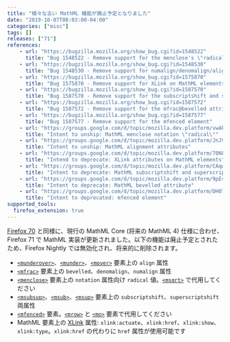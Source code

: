 ```yaml
---
title: "様々な古い MathML 機能が廃止予定となりました"
date: "2019-10-07T08:03:00-04:00"
categories: ["misc"]
tags: []
releases: ["71"]
references:
    - url: "https://bugzilla.mozilla.org/show_bug.cgi?id=1548522"
      title: "Bug 1548522 - Remove support for the menclose's \"radical\" notation"
    - url: "https://bugzilla.mozilla.org/show_bug.cgi?id=1548530"
      title: "Bug 1548530 - Remove support for numalign/denomalign/align attributes"
    - url: "https://bugzilla.mozilla.org/show_bug.cgi?id=1575870"
      title: "Bug 1575870 - Remove support for XLink on MathML elements"
    - url: "https://bugzilla.mozilla.org/show_bug.cgi?id=1587570"
      title: "Bug 1587570 - Remove support for the subscriptshift and superscriptshift attributes"
    - url: "https://bugzilla.mozilla.org/show_bug.cgi?id=1587572"
      title: "Bug 1587572 - Remove support for the mfrac@bevelled attribute"
    - url: "https://bugzilla.mozilla.org/show_bug.cgi?id=1587577"
      title: "Bug 1587577 - Remove support for the mfenced element"
    - url: "https://groups.google.com/d/topic/mozilla.dev.platform/vwAkuZIEhnY/discussion"
      title: "Intent to unship: MathML menclose notation \"radical\""
    - url: "https://groups.google.com/d/topic/mozilla.dev.platform/JnJVGTmIwPE/discussion"
      title: "Intent to unship: MathML alignment attributes"
    - url: "https://groups.google.com/d/topic/mozilla.dev.platform/70NFnet82cU/discussion"
      title: "Intend to deprecate: XLink attributes on MathML elements"
    - url: "https://groups.google.com/d/topic/mozilla.dev.platform/CAqw0Nxw6Pg/discussion"
      title: "Intent to deprecate: MathML subscriptshift and superscriptshift attributes"
    - url: "https://groups.google.com/d/topic/mozilla.dev.platform/9pEvlYn-Xyw/discussion"
      title: "Intent to deprecate: MathML bevelled attribute"
    - url: "https://groups.google.com/d/topic/mozilla.dev.platform/DHO72glZxA0/discussion"
      title: "Intent to deprecated: mfenced element"
supported_tools:
  firefox_extension: true
---
```

[Firefox 70](https://www.fxsitecompat.dev/ja/docs/2019/various-legacy-mathml-features-have-been-deprecated-or-removed/) と同様に、現行の MathML Core (将来の MathML 4) 仕様に合わせ、Firefox 71 で MathML 実装が更新されました。以下の機能は廃止予定とされたため、Firefox Nightly では無効化され、将来的に削除されます。

* [`<munderover>`](https://developer.mozilla.org/docs/Web/MathML/Element/munderover)、[`<munder>`](https://developer.mozilla.org/docs/Web/MathML/Element/munder)、[`<mover>`](https://developer.mozilla.org/docs/Web/MathML/Element/mover) 要素上の `align` 属性
* [`<mfrac>`](https://developer.mozilla.org/docs/Web/MathML/Element/mfrac) 要素上の `bevelled`、`denomalign`、`numalign` 属性
* [`<menclose>`](https://developer.mozilla.org/docs/Web/MathML/Element/menclose) 要素上の `notation` 属性向け `radical` 値。[`<msqrt>`](https://developer.mozilla.org/docs/Web/MathML/Element/msqrt) で代用してください
* [`<msubsup>`](https://developer.mozilla.org/docs/Web/MathML/Element/msubsup)、[`<msub>`](https://developer.mozilla.org/docs/Web/MathML/Element/msub)、[`<msup>`](https://developer.mozilla.org/docs/Web/MathML/Element/msup) 要素上の `subscriptshift`、`superscriptshift` 両属性
* [`<mfenced>`](https://developer.mozilla.org/docs/Web/MathML/Element/mfenced) 要素。[`<mrow>`](https://developer.mozilla.org/docs/Web/MathML/Element/mrow) と [`<mo>`](https://developer.mozilla.org/docs/Web/MathML/Element/mo) 要素で代用してください
* MathML 要素上の [XLink](https://developer.mozilla.org/docs/Glossary/XLink) 属性: `xlink:actuate`、`xlink:href`、`xlink:show`、`xlink:type`。`xlink:href` の代わりに `href` 属性が使用可能です
